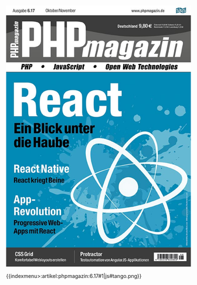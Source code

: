 ![No alt text available](/artikel/phpmagazin/php-magazin-6-17_cover_595x842.jpg)

{{indexmenu>:artikel:phpmagazin:6.17#1|js#tango.png}}